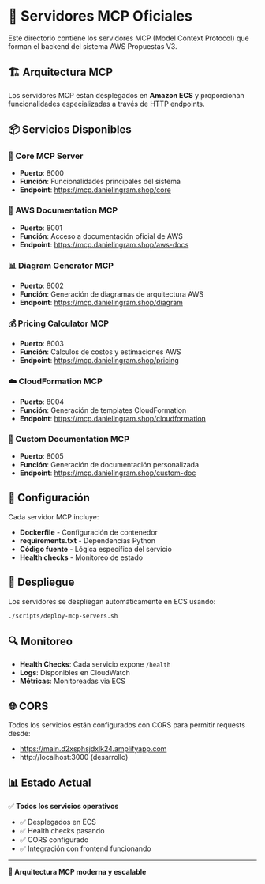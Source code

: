 # 🐳 Servidores MCP Oficiales

Este directorio contiene los servidores MCP (Model Context Protocol) que forman el backend del sistema AWS Propuestas V3.

## 🏗️ Arquitectura MCP

Los servidores MCP están desplegados en **Amazon ECS** y proporcionan funcionalidades especializadas a través de HTTP endpoints.

## 📦 Servicios Disponibles

### 🧠 Core MCP Server
- **Puerto**: 8000
- **Función**: Funcionalidades principales del sistema
- **Endpoint**: https://mcp.danielingram.shop/core

### 📖 AWS Documentation MCP
- **Puerto**: 8001  
- **Función**: Acceso a documentación oficial de AWS
- **Endpoint**: https://mcp.danielingram.shop/aws-docs

### 📊 Diagram Generator MCP
- **Puerto**: 8002
- **Función**: Generación de diagramas de arquitectura AWS
- **Endpoint**: https://mcp.danielingram.shop/diagram

### 💰 Pricing Calculator MCP
- **Puerto**: 8003
- **Función**: Cálculos de costos y estimaciones AWS
- **Endpoint**: https://mcp.danielingram.shop/pricing

### ☁️ CloudFormation MCP
- **Puerto**: 8004
- **Función**: Generación de templates CloudFormation
- **Endpoint**: https://mcp.danielingram.shop/cloudformation

### 📝 Custom Documentation MCP
- **Puerto**: 8005
- **Función**: Generación de documentación personalizada
- **Endpoint**: https://mcp.danielingram.shop/custom-doc

## 🔧 Configuración

Cada servidor MCP incluye:
- **Dockerfile** - Configuración de contenedor
- **requirements.txt** - Dependencias Python
- **Código fuente** - Lógica específica del servicio
- **Health checks** - Monitoreo de estado

## 🚀 Despliegue

Los servidores se despliegan automáticamente en ECS usando:
```bash
./scripts/deploy-mcp-servers.sh
```

## 🔍 Monitoreo

- **Health Checks**: Cada servicio expone `/health`
- **Logs**: Disponibles en CloudWatch
- **Métricas**: Monitoreadas via ECS

## 🌐 CORS

Todos los servicios están configurados con CORS para permitir requests desde:
- https://main.d2xsphsjdxlk24.amplifyapp.com
- http://localhost:3000 (desarrollo)

## 📊 Estado Actual

✅ **Todos los servicios operativos**
- ✅ Desplegados en ECS
- ✅ Health checks pasando
- ✅ CORS configurado
- ✅ Integración con frontend funcionando

---

**🚀 Arquitectura MCP moderna y escalable**
